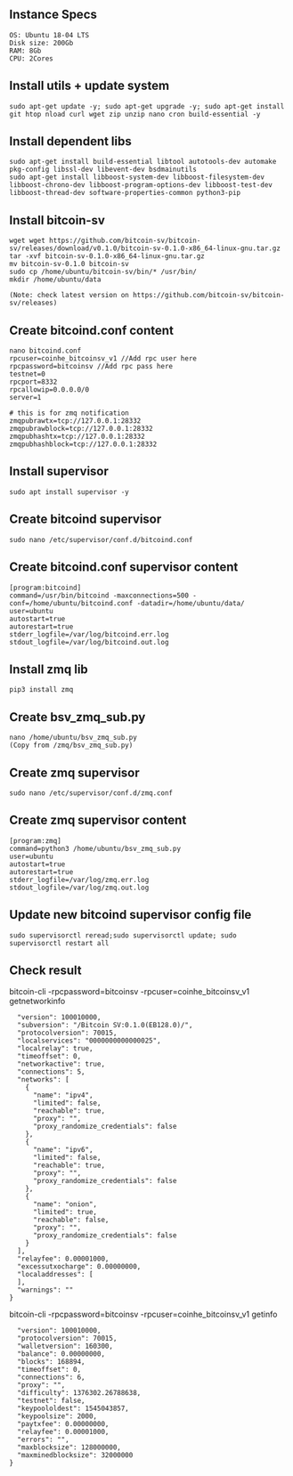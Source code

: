 ## Instance Specs
```
OS: Ubuntu 18-04 LTS
Disk size: 200Gb
RAM: 8Gb
CPU: 2Cores
```
## Install utils + update system

```
sudo apt-get update -y; sudo apt-get upgrade -y; sudo apt-get install git htop nload curl wget zip unzip nano cron build-essential -y
```

## Install dependent libs

```
sudo apt-get install build-essential libtool autotools-dev automake pkg-config libssl-dev libevent-dev bsdmainutils
sudo apt-get install libboost-system-dev libboost-filesystem-dev libboost-chrono-dev libboost-program-options-dev libboost-test-dev libboost-thread-dev software-properties-common python3-pip
```

## Install bitcoin-sv
```
wget wget https://github.com/bitcoin-sv/bitcoin-sv/releases/download/v0.1.0/bitcoin-sv-0.1.0-x86_64-linux-gnu.tar.gz
tar -xvf bitcoin-sv-0.1.0-x86_64-linux-gnu.tar.gz
mv bitcoin-sv-0.1.0 bitcoin-sv
sudo cp /home/ubuntu/bitcoin-sv/bin/* /usr/bin/
mkdir /home/ubuntu/data

(Note: check latest version on https://github.com/bitcoin-sv/bitcoin-sv/releases)
```

## Create bitcoind.conf content
```
nano bitcoind.conf
rpcuser=coinhe_bitcoinsv_v1 //Add rpc user here
rpcpassword=bitcoinsv //Add rpc pass here
testnet=0
rpcport=8332
rpcallowip=0.0.0.0/0
server=1

# this is for zmq notification
zmqpubrawtx=tcp://127.0.0.1:28332
zmqpubrawblock=tcp://127.0.0.1:28332
zmqpubhashtx=tcp://127.0.0.1:28332
zmqpubhashblock=tcp://127.0.0.1:28332
```

## Install supervisor
```
sudo apt install supervisor -y
```

## Create bitcoind supervisor
```
sudo nano /etc/supervisor/conf.d/bitcoind.conf
```

## Create bitcoind.conf supervisor content
```
[program:bitcoind]
command=/usr/bin/bitcoind -maxconnections=500 -conf=/home/ubuntu/bitcoind.conf -datadir=/home/ubuntu/data/
user=ubuntu
autostart=true
autorestart=true
stderr_logfile=/var/log/bitcoind.err.log
stdout_logfile=/var/log/bitcoind.out.log
```
## Install zmq lib
```
pip3 install zmq
```

## Create bsv_zmq_sub.py
```
nano /home/ubuntu/bsv_zmq_sub.py
(Copy from /zmq/bsv_zmq_sub.py)
```

## Create zmq supervisor
```
sudo nano /etc/supervisor/conf.d/zmq.conf
```

## Create zmq supervisor content
```
[program:zmq]
command=python3 /home/ubuntu/bsv_zmq_sub.py
user=ubuntu
autostart=true
autorestart=true
stderr_logfile=/var/log/zmq.err.log
stdout_logfile=/var/log/zmq.out.log
```

## Update new bitcoind supervisor config file
```
sudo supervisorctl reread;sudo supervisorctl update; sudo supervisorctl restart all
```

## Check result
bitcoin-cli -rpcpassword=bitcoinsv -rpcuser=coinhe_bitcoinsv_v1 getnetworkinfo
```{
  "version": 100010000,
  "subversion": "/Bitcoin SV:0.1.0(EB128.0)/",
  "protocolversion": 70015,
  "localservices": "0000000000000025",
  "localrelay": true,
  "timeoffset": 0,
  "networkactive": true,
  "connections": 5,
  "networks": [
    {
      "name": "ipv4",
      "limited": false,
      "reachable": true,
      "proxy": "",
      "proxy_randomize_credentials": false
    },
    {
      "name": "ipv6",
      "limited": false,
      "reachable": true,
      "proxy": "",
      "proxy_randomize_credentials": false
    },
    {
      "name": "onion",
      "limited": true,
      "reachable": false,
      "proxy": "",
      "proxy_randomize_credentials": false
    }
  ],
  "relayfee": 0.00001000,
  "excessutxocharge": 0.00000000,
  "localaddresses": [
  ],
  "warnings": ""
}
```

bitcoin-cli -rpcpassword=bitcoinsv -rpcuser=coinhe_bitcoinsv_v1 getinfo
```{
  "version": 100010000,
  "protocolversion": 70015,
  "walletversion": 160300,
  "balance": 0.00000000,
  "blocks": 168894,
  "timeoffset": 0,
  "connections": 6,
  "proxy": "",
  "difficulty": 1376302.26788638,
  "testnet": false,
  "keypoololdest": 1545043857,
  "keypoolsize": 2000,
  "paytxfee": 0.00000000,
  "relayfee": 0.00001000,
  "errors": "",
  "maxblocksize": 128000000,
  "maxminedblocksize": 32000000
}
```
